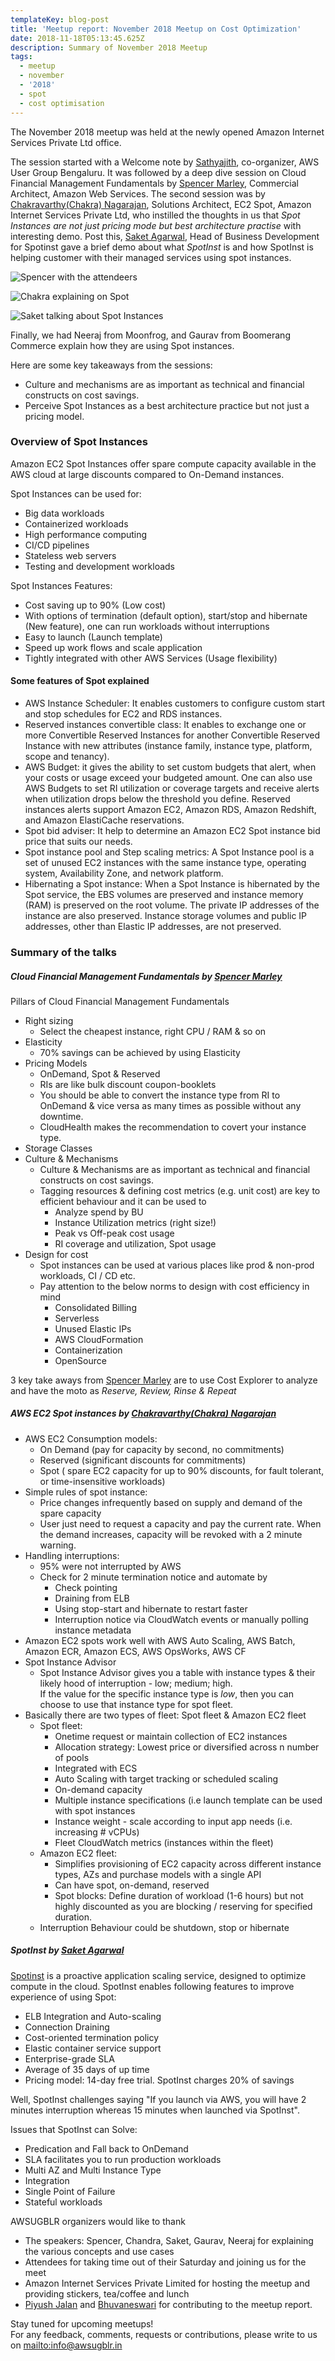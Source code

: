 ```yaml
---
templateKey: blog-post
title: 'Meetup report: November 2018 Meetup on Cost Optimization'
date: 2018-11-18T05:13:45.625Z
description: Summary of November 2018 Meetup
tags:
  - meetup
  - november
  - '2018'
  - spot
  - cost optimisation
---
```

The November 2018 meetup was held at the newly opened Amazon Internet Services Private Ltd office. 

The session started with a Welcome note by [Sathyajith](https://www.linkedin.com/in/sathyabhat/), co-organizer, AWS User Group Bengaluru. It was followed by a deep dive session on Cloud Financial Management Fundamentals by [Spencer Marley](https://www.linkedin.com/in/spencermarley/), Commercial Architect, Amazon Web Services. The second session was by [Chakravarthy(Chakra) Nagarajan](https://www.linkedin.com/in/chakravarthy-nagarajan-7653311a/), Solutions Architect, EC2 Spot, Amazon Internet Services Private Ltd, who instilled the thoughts in us that _Spot Instances are not just pricing mode but best architecture practise_ with interesting demo. Post this, [Saket Agarwal](https://www.linkedin.com/in/saket-agarwal-51254265/), Head of Business Development for Spotinst gave a brief demo about what _SpotInst_ is and how SpotInst is helping customer with their managed services using spot instances. 

![Spencer with the attendeers](/img/spencer-crowd.jpg)

![Chakra explaining on Spot](/img/chakra.jpg)

![Saket talking about Spot Instances](/img/saket.jpg)

Finally, we had Neeraj from Moonfrog, and Gaurav from Boomerang Commerce explain how they are using Spot instances.

Here are some key takeaways from the sessions:

* Culture and mechanisms are as important as technical and financial constructs on cost savings. 
* Perceive Spot Instances as a best architecture practice but not just a pricing model.

### Overview of Spot Instances

Amazon EC2 Spot Instances offer spare compute capacity available in the AWS cloud at large discounts compared to On-Demand instances.

Spot Instances can be used for:

* Big data workloads
* Containerized workloads
* High performance computing
* CI/CD pipelines
* Stateless web servers
* Testing and development workloads

Spot Instances Features:

* Cost saving up to 90% (Low cost)
* With options of termination (default option), start/stop and hibernate (New feature), one can run workloads without interruptions 
* Easy to launch (Launch template)
* Speed up work flows and scale application
* Tightly integrated with other AWS Services (Usage flexibility)

#### Some features of Spot explained

* AWS Instance Scheduler: It enables customers to configure custom start and stop schedules for EC2 and RDS instances.
* Reserved instances convertible class:  It enables to exchange one or more Convertible Reserved Instances for another Convertible Reserved Instance with new attributes (instance family, instance type, platform, scope and tenancy).
* AWS Budget: it gives the ability to set custom budgets that alert, when your costs or usage exceed your budgeted amount. One can also use AWS Budgets to set RI utilization or coverage targets and receive alerts when utilization drops below the threshold you define. Reserved instances alerts support Amazon EC2, Amazon RDS, Amazon Redshift, and Amazon ElastiCache reservations.
* Spot bid adviser:  It help to determine an Amazon EC2 Spot instance bid price that suits our needs.
* Spot instance pool and Step scaling metrics: A Spot Instance pool is a set of unused EC2 instances with the same instance type, operating system, Availability Zone, and network platform. 
* Hibernating a Spot instance: When a Spot Instance is hibernated by the Spot service, the EBS volumes are preserved and instance memory (RAM) is preserved on the root volume. The private IP addresses of the instance are also preserved. Instance storage volumes and public IP addresses, other than Elastic IP addresses, are not preserved.

### Summary of the talks

##### Cloud Financial Management Fundamentals by [Spencer Marley](https://www.linkedin.com/in/spencermarley/)

Pillars of Cloud Financial Management Fundamentals

* Right sizing
  * Select the cheapest instance, right CPU / RAM & so on
* Elasticity
  * 70% savings can be achieved by using Elasticity
* Pricing Models
  * OnDemand, Spot & Reserved
  * RIs are like bulk discount coupon-booklets
  * You should be able to convert the instance type from RI to OnDemand & vice versa as many times as possible without any downtime. 
  * CloudHealth makes the recommendation to covert your instance type.
* Storage Classes
* Culture & Mechanisms
  * Culture & Mechanisms are as important as technical and financial constructs on cost savings. 
  * Tagging resources & defining cost metrics (e.g. unit cost) are key to efficient behaviour and it can be used to 
    * Analyze spend by BU
    * Instance Utilization metrics (right size!)
    * Peak vs Off-peak cost usage
    * RI coverage and utilization, Spot usage
* Design for cost
  * Spot instances can be used at various places like prod & non-prod workloads, CI / CD etc. 
  * Pay attention to the below norms to design with cost efficiency in mind
    * Consolidated Billing
    * Serverless
    * Unused Elastic IPs
    * AWS CloudFormation
    * Containerization
    * OpenSource

3 key take aways from [Spencer Marley](https://www.linkedin.com/in/spencermarley/) are to use Cost Explorer to analyze and have the moto as _Reserve, Review, Rinse & Repeat_   

##### AWS EC2 Spot instances by [Chakravarthy(Chakra) Nagarajan](https://www.linkedin.com/in/chakravarthy-nagarajan-7653311a/)

* AWS EC2 Consumption models:
  * On Demand (pay for capacity by second, no commitments)
  * Reserved (significant discounts for commitments)
  * Spot ( spare EC2 capacity for up to 90% discounts, for fault tolerant, or time-insensitive workloads)
* Simple rules of spot instance:
  * Price changes infrequently based on supply and demand of the spare capacity 
  * User just need to request a capacity and pay the current rate. When the demand increases, capacity will be revoked with a 2 minute warning.
* Handling interruptions:  
  * 95% were not interrupted by AWS
  * Check for 2 minute termination notice and automate by
    * Check pointing
    * Draining from ELB
    * Using stop-start and hibernate to restart faster
    * Interruption notice via CloudWatch events or manually polling instance metadata
* Amazon EC2 spots work well with AWS Auto Scaling, AWS Batch, Amazon ECR, Amazon ECS, AWS OpsWorks, AWS CF
* Spot Instance Advisor 
  * Spot Instance Advisor gives you a table with instance types & their likely hood of interruption - low; medium; high.\
    If the value for the specific instance type is _low_, then you can choose to use that instance type for spot fleet.
* Basically there are two types of fleet: Spot fleet & Amazon EC2 fleet
  * Spot fleet:
    * Onetime request or maintain collection of EC2 instances
    * Allocation strategy: Lowest price or diversified across n number of pools
    * Integrated with ECS
    * Auto Scaling with target tracking or scheduled scaling
    * On-demand capacity
    * Multiple instance specifications (i.e launch template can be used with spot instances
    * Instance weight - scale according to input app needs (i.e. increasing # vCPUs)
    * Fleet CloudWatch metrics (instances within the fleet)
  * Amazon EC2 fleet:
    * Simplifies provisioning of EC2 capacity across different instance types, AZs and purchase models with a single API
    * Can have spot, on-demand, reserved 
    * Spot blocks: Define duration of workload (1-6 hours) but not highly discounted as you are blocking / reserving for specified duration.
  * Interruption Behaviour could be shutdown, stop or hibernate

##### SpotInst by [Saket Agarwal](https://www.linkedin.com/in/saket-agarwal-51254265/)

[Spotinst](https://spotinst.com/) is a proactive application scaling service, designed to optimize compute in the cloud. SpotInst enables following features to improve experience of using Spot:

* ELB Integration and Auto-scaling
* Connection Draining
* Cost-oriented termination policy
* Elastic container service support
* Enterprise-grade SLA
* Average of 35 days of up time
* Pricing model: 14-day free trial. SpotInst charges 20% of savings 

Well, SpotInst challenges saying "If you launch via AWS, you will have 2 minutes interruption whereas 15 minutes when launched via SpotInst".

Issues that SpotInst can Solve:

* Predication and Fall back to OnDemand
* SLA facilitates you to run production workloads
* Multi AZ and Multi Instance Type
* Integration
* Single Point of Failure
* Stateful workloads

AWSUGBLR organizers would like to thank

* The speakers: Spencer, Chandra, Saket, Gaurav, Neeraj for explaining the various concepts and use cases
* Attendees for taking time out of their Saturday and joining us for the meet
* Amazon Internet Services Private Limited for hosting the meetup and providing stickers, tea/coffee and lunch
* [Piyush Jalan](https://www.linkedin.com/in/piyush-jalan/) and [Bhuvaneswari](https://www.linkedin.com/in/bhuvanas/) for contributing to the meetup report.

Stay tuned for upcoming meetups! \
For any feedback, comments, requests or contributions, please write to us on <mailto:info@awsugblr.in>
